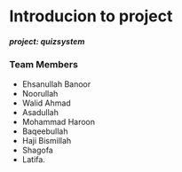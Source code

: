 # Introducion to project
##### project: quizsystem
### Team Members
- Ehsanullah Banoor
- Noorullah
- Walid Ahmad
- Asadullah
- Mohammad Haroon
- Baqeebullah
- Haji Bismillah
- Shagofa
- Latifa.

